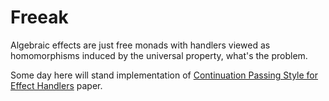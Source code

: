 Freeak
======

Algebraic effects are just free monads with handlers viewed as
homomorphisms induced by the universal property, what's the problem.

Some day here will stand implementation of [Continuation Passing Style for Effect Handlers](http://homepages.inf.ed.ac.uk/slindley/papers/handlers-cps.pdf) paper.


